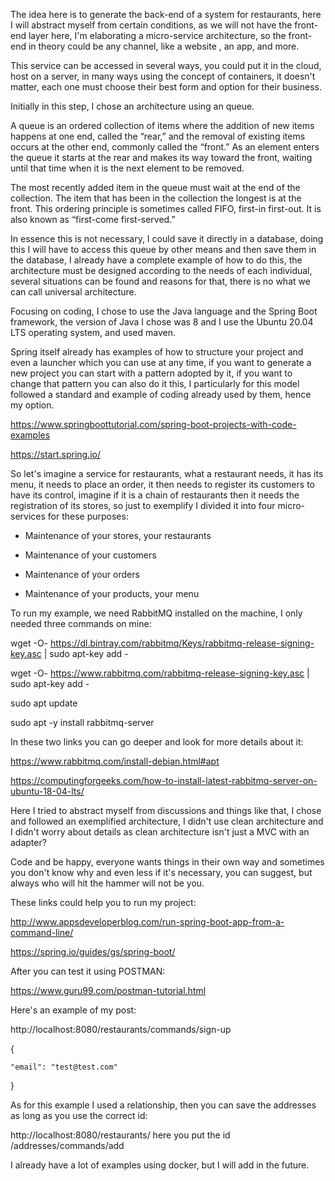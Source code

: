 The idea here is to generate the back-end of a system for restaurants, here I will abstract myself from certain conditions, as we will not have the front-end layer here, I'm elaborating a micro-service architecture, so the front-end in theory could be any channel, like a website , an app, and more.



This service can be accessed in several ways, you could put it in the cloud, host on a server, in many ways using the concept of containers, it doesn't matter, each one must choose their best form and option for their business.


Initially in this step, I chose an architecture using an queue.


A queue is an ordered collection of items where the addition of new items happens at one end, called the “rear,” and the removal of existing items occurs at the other end, commonly called the “front.” As an element enters the queue it starts at the rear and makes its way toward the front, waiting until that time when it is the next element to be removed.


The most recently added item in the queue must wait at the end of the collection. The item that has been in the collection the longest is at the front. This ordering principle is sometimes called FIFO, first-in first-out. It is also known as “first-come first-served.”


In essence this is not necessary, I could save it directly in a database, doing this I will have to access this queue by other means and then save them in the database, I already have a complete example of how to do this, the architecture must be designed according to the needs of each individual, several situations can be found and reasons for that, there is no what we can call universal architecture.


Focusing on coding, I chose to use the Java language and the Spring Boot framework, the version of Java I chose was 8 and I use the Ubuntu 20.04 LTS operating system, and used maven.


Spring itself already has examples of how to structure your project and even a launcher which you can use at any time, if you want to generate a new project you can start with a pattern adopted by it, if you want to change that pattern you can also do it this, I particularly for this model followed a standard and example of coding already used by them, hence my option.

https://www.springboottutorial.com/spring-boot-projects-with-code-examples

https://start.spring.io/


So let's imagine a service for restaurants, what a restaurant needs, it has its menu, it needs to place an order, it then needs to register its customers to have its control, imagine if it is a chain of restaurants then it needs the registration of its stores, so just to exemplify I divided it into four micro-services for these purposes:


- Maintenance of your stores, your restaurants

- Maintenance of your customers

- Maintenance of your orders

- Maintenance of your products, your menu


To run my example, we need RabbitMQ installed on the machine, I only needed three commands on mine:


wget -O- https://dl.bintray.com/rabbitmq/Keys/rabbitmq-release-signing-key.asc | sudo apt-key add -

wget -O- https://www.rabbitmq.com/rabbitmq-release-signing-key.asc | sudo apt-key add -


sudo apt update

sudo apt -y install rabbitmq-server



In these two links you can go deeper and look for more details about it:



https://www.rabbitmq.com/install-debian.html#apt



https://computingforgeeks.com/how-to-install-latest-rabbitmq-server-on-ubuntu-18-04-lts/



Here I tried to abstract myself from discussions and things like that, I chose and followed an exemplified architecture, I didn't use clean architecture and I didn't worry about details as clean architecture isn't just a MVC with an adapter?


Code and be happy, everyone wants things in their own way and sometimes you don't know why and even less if it's necessary, you can suggest, but always who will hit the hammer will not be you.


These links could help you to run my project:



http://www.appsdeveloperblog.com/run-spring-boot-app-from-a-command-line/



https://spring.io/guides/gs/spring-boot/


After you can test it using POSTMAN:


https://www.guru99.com/postman-tutorial.html


Here's an example of my post:



http://localhost:8080/restaurants/commands/sign-up


{

    "email": "test@test.com"

}



As for this example I used a relationship, then you can save the addresses as long as you use the correct id:


http://localhost:8080/restaurants/ here you put the id /addresses/commands/add


I already have a lot of examples using docker, but I will add in the future.